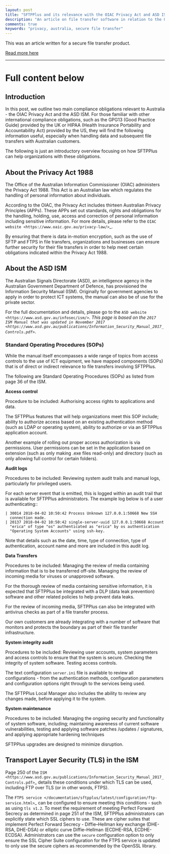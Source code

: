 ```yaml
---
layout: post
title: "SFTPPlus and its relevance with the OIAC Privacy Act and ASD ISM"
description: "An article on file transfer software in relation to the OIAC Privacy Act and the Australian Signals Directorate ISM"
comments: true
keywords: "privacy, australia, secure file transfer"
---
```


This was an article written for a secure file transfer product.

[Read more here](https://www.sftpplus.com/articles/2018/sftpplus-oiac-asd-ism.html)

---

# Full content below

## Introduction

In this post, we outline two main compliance obligations relevant to Australia - the OIAC Privacy Act and the ASD ISM.
For those familiar with other international compliance obligations, such as the GPG13 (Good Practice Guide) provided by the UK or HIPAA (Health Insurance Portability and Accountability Act) provided by the US, they will find the following information useful, especially when handling data and subsequent file transfers with Australian customers.

The following is just an introductory overview focusing on how SFTPPlus can help organizations with these obligations.


## About the Privacy Act 1988

The Office of the Australian Information Commissioner (OIAC) administers the Privacy Act 1988.
This Act is an Australian law which regulates the handling of personal information about individuals.

According to the OIAC, the Privacy Act includes thirteen Australian Privacy Principles (APPs).
These APPs set out standards, rights and obligations for the handling, holding, use, access and correction of personal information including sensitive information.
For more details, please refer to the `OIAC website <https://www.oaic.gov.au/privacy-law/>`_.

By ensuring that there is data in-motion encryption, such as the use of SFTP and FTPS in file transfers, organizations and businesses can ensure further security for their file transfers in order to help meet certain obligations indicated within the Privacy Act 1988.


## About the ASD ISM

The Australian Signals Directorate (ASD), an intelligence agency in the Australian Government Department of Defence, has provisioned the Information Security Manual (ISM).
Originally for government agencies to apply in order to protect ICT systems, the manual can also be of use for the private sector.

For the full documentation and details, please go to the `ASD website <https://www.asd.gov.au/infosec/ism/>`_.
This page is based on the `2017 ISM Manual that was updated in November 2017 <https://www.asd.gov.au/publications/Information_Security_Manual_2017_Controls.pdf>`_.


### Standard Operating Procedures (SOPs)

While the manual itself encompasses a wide range of topics from access controls to the use of ICT equipment, we have mapped components (SOPs) that is of direct or indirect relevance to file transfers involving SFTPPlus.

The following are Standard Operating Procedures (SOPs) as listed from page 36 of the ISM.


**Access control**

Procedure to be included: Authorising access rights to applications and data.

The SFTPPlus features that will help organizations meet this SOP include; ability to authorize access based on an existing authentication method (such as LDAP or operating system), ability to authorize or via an SFTPPlus application account.

Another example of rolling out proper access authorization is via permissions. User permissions can be set in the application based on extension (such as only making .exe files read-only) and directory (such as only allowing full control for certain folders).


**Audit logs**

Procedures to be included: Reviewing system audit trails and manual logs, particularly for privileged users.

For each server event that is emitted, this is logged within an audit trail that is available for SFTPPlus administrators.
The example log below is of a user authenticating::

    | 30014 2018-04-02 10:50:42 Process Unknown 127.0.0.1:50668 New SSH
      connection made.
    | 20137 2018-04-02 10:50:42 single-server-uuid 127.0.0.1:50668 Account
      "erica" of type "os" authenticated as "erica" by os authentication
      "Operating System Accounts" using ssh-key.

Note that details such as the date, time, type of connection, type of authentication, account name and more are included in this audit log.


**Data Transfers**

Procedures to be included: Managing the review of media containing information that is to be transferred off-site. Managing the review of incoming media for viruses or unapproved software.

For the thorough review of media containing sensitive information, it is expected that SFTPPlus be integrated with a DLP (data leak prevention) software and other related policies to help prevent data leaks.

For the review of incoming media, SFTPPlus can also be integrated with antivirus checks as part of a file transfer process.

Our own customers are already integrating with a number of software that monitors and protects the boundary as part of their file transfer infrastructure.


**System integrity audit**

Procedures to be included: Reviewing user accounts, system parameters and access controls to ensure that the system is secure. Checking the integrity of system software. Testing access controls.

The text configuration `server.ini` file is available to review all configurations - from the authentication methods, configuration parameters and configuration options right through to the services being used.

The SFTPPlus Local Manager also includes the ability to review any changes made, before applying it to the system.


**System maintenance**

Procedures to be included: Managing the ongoing security and functionality of system software, including; maintaining awareness of current software vulnerabilities, testing and applying software patches /updates / signatures, and applying appropriate hardening techniques

SFTPPlus upgrades are designed to minimize disruption.


## Transport Layer Security (TLS) in the ISM

Page 250 of the `ISM <https://www.asd.gov.au/publications/Information_Security_Manual_2017_Controls.pdf>`_ details these conditions under which TLS can be used, including FTP over TLS (or in other words, FTPS).

The `FTPS service </documentation/sftpplus/latest/configuration/ftp-service.html>`_ can be configured to ensure meeting this conditions - such as using `tls v1.2`.
To meet the requirement of meeting Perfect Forward Secrecy as determined in page 251 of the ISM, SFTPPlus administrators can explicitly state which SSL ciphers to use.
These are cipher suites that implement Perfect Forward Secrecy - Diffie–Hellman key exchange (DHE-RSA, DHE-DSA) or elliptic curve Diffie–Hellman (ECDHE-RSA, ECDHE-ECDSA).
Administrators can use the `secure` configuration option to only ensure the SSL Cipher Suite configuration for the FTPS service is updated to only use the secure ciphers as recommended by the OpenSSL library.
